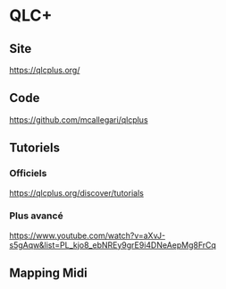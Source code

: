 # QLC+

## Site

https://qlcplus.org/

## Code

https://github.com/mcallegari/qlcplus

## Tutoriels

### Officiels

https://qlcplus.org/discover/tutorials


### Plus avancé

https://www.youtube.com/watch?v=aXvJ-s5gAqw&list=PL_kjo8_ebNREy9grE9i4DNeAepMg8FrCq


## Mapping Midi



